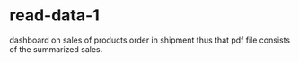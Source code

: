 # read-data-1
dashboard on sales of products order in shipment thus that pdf file consists of the summarized sales.
